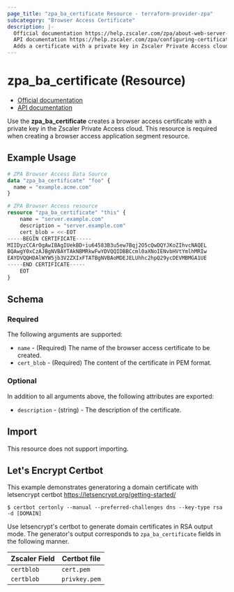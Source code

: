```yaml
---
page_title: "zpa_ba_certificate Resource - terraform-provider-zpa"
subcategory: "Browser Access Certificate"
description: |-
  Official documentation https://help.zscaler.com/zpa/about-web-server-certificates
  API documentation https://help.zscaler.com/zpa/configuring-certificates-using-api
  Adds a certificate with a private key in Zscaler Private Access cloud.
---
```


# zpa_ba_certificate (Resource)

* [Official documentation](https://help.zscaler.com/zpa/about-web-server-certificates)
* [API documentation](https://help.zscaler.com/zpa/configuring-certificates-using-api)

Use the **zpa_ba_certificate** creates a browser access certificate with a private key in the Zscaler Private Access cloud. This resource is required when creating a browser access application segment resource.

## Example Usage

```terraform
# ZPA Browser Access Data Source
data "zpa_ba_certificate" "foo" {
  name = "example.acme.com"
}
```

```terraform
# ZPA Browser Access resource
resource "zpa_ba_certificate" "this" {
    name = "server.example.com"
    description = "server.example.com"
    cert_blob = <<-EOT
-----BEGIN CERTIFICATE-----
MIIDyzCCArOgAwIBAgIUekBD+iu64583B3u5ew7Bqj2O5cQwDQYJKoZIhvcNAQEL
BQAwgY0xCzAJBgNVBAYTAkNBMRkwFwYDVQQIDBBCcml0aXNoIENvbHVtYmlhMRIw
EAYDVQQHDAlWYW5jb3V2ZXIxFTATBgNVBAoMDEJELUhhc2hpQ29ycDEVMBMGA1UE
-----END CERTIFICATE-----
    EOT
}
```

## Schema

### Required

The following arguments are supported:

- `name` - (Required) The name of the browser access certificate to be created.
- `cert_blob` - (Required) The content of the certificate in PEM format.

### Optional

In addition to all arguments above, the following attributes are exported:

- `description` - (string) - The description of the certificate.

## Import

This resource does not support importing.

## Let's Encrypt Certbot

This example demonstrates generatoring a domain certificate with letsencrypt
certbot https://letsencrypt.org/getting-started/

```
$ certbot certonly --manual --preferred-challenges dns --key-type rsa -d [DOMAIN]
```

Use letsencrypt's certbot to generate domain certificates in RSA output mode.
The generator's output corresponds to `zpa_ba_certificate` fields in the
following manner.

Zscaler Field          | Certbot file
--------------------|--------------
`certblob`          | `cert.pem`
`certblob`          | `privkey.pem`